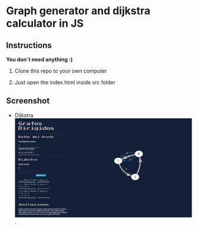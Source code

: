 # Graph generator and dijkstra calculator in JS
## Instructions
**You don´t need anything :)**
1. Clone this repo to your own computer

2. Just open the index.html inside src folder

## Screenshot
- Dijkstra
![](docs/grafos.png).

